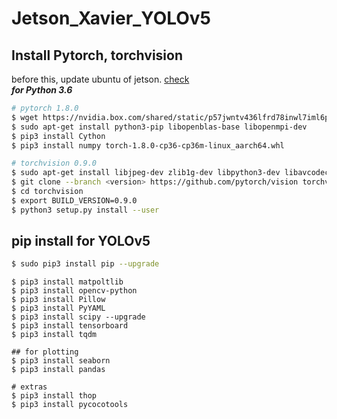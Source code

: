 # Jetson_Xavier_YOLOv5


## Install Pytorch, torchvision
before this, update ubuntu of jetson. [check](https://forums.developer.nvidia.com/t/pytorch-for-jetson-version-1-8-0-now-available/72048)  
***for Python 3.6***
```bash
# pytorch 1.8.0
$ wget https://nvidia.box.com/shared/static/p57jwntv436lfrd78inwl7iml6p13fzh.whl -O torch-1.8.0-cp36-cp36m-linux_aarch64.whl
$ sudo apt-get install python3-pip libopenblas-base libopenmpi-dev 
$ pip3 install Cython
$ pip3 install numpy torch-1.8.0-cp36-cp36m-linux_aarch64.whl
```
```bash
# torchvision 0.9.0
$ sudo apt-get install libjpeg-dev zlib1g-dev libpython3-dev libavcodec-dev libavformat-dev libswscale-dev
$ git clone --branch <version> https://github.com/pytorch/vision torchvision
$ cd torchvision
$ export BUILD_VERSION=0.9.0
$ python3 setup.py install --user
```

## pip install for YOLOv5
```bash
$ sudo pip3 install pip --upgrade
```
```base
$ pip3 install matpoltlib
$ pip3 install opencv-python
$ pip3 install Pillow
$ pip3 install PyYAML
$ pip3 install scipy --upgrade
$ pip3 install tensorboard
$ pip3 install tqdm

## for plotting
$ pip3 install seaborn
$ pip3 install pandas

# extras
$ pip3 install thop
$ pip3 install pycocotools
```
